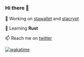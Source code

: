 ### Hi there 👋

🔭 Working on [stawallet](https://github.com/stawallet) and [stacrypt](https://github.com/stacrypt)

🌱 Learning **Rust**

📫 Reach me on [twitter](https://twitter.com/mahdi_perfect)

[![wakatime](https://wakatime.com/badge/user/d1a12c83-87ee-449f-940c-70cd406288fb.svg)](https://wakatime.com/@d1a12c83-87ee-449f-940c-70cd406288fb)

<!--
**mahdi13/mahdi13** is a ✨ _special_ ✨ repository because its `README.md` (this file) appears on your GitHub profile.

Here are some ideas to get you started:

- 🔭 I’m currently working on ...
- 🌱 I’m currently learning ...
- 👯 I’m looking to collaborate on ...
- 🤔 I’m looking for help with ...
- 💬 Ask me about ...
- 📫 How to reach me: ...
- 😄 Pronouns: ...
- ⚡ Fun fact: ...
-->

